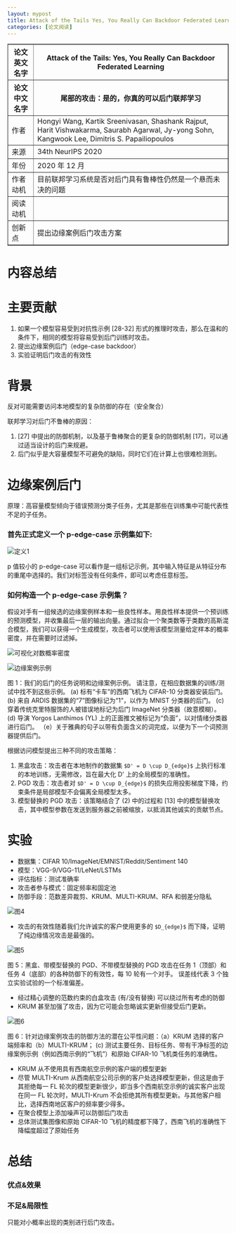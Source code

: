 ```yaml
---
layout: mypost
title: Attack of the Tails Yes, You Really Can Backdoor Federated Learning
categories: [论文阅读]
---
```


<table border="1">
    <tr>
        <th>论文英文名字</th>
        <th>Attack of the Tails: Yes, You Really Can Backdoor Federated Learning</th>
    </tr>
    <tr>
        <th>论文中文名字</th>
        <th>尾部的攻击：是的，你真的可以后门联邦学习</th>
    </tr>
    <tr>
        <td>作者</td>
        <td>Hongyi Wang, Kartik Sreenivasan, Shashank Rajput, Harit Vishwakarma, Saurabh Agarwal, Jy-yong Sohn, Kangwook Lee, Dimitris S. Papailiopoulos</td>
    </tr>
    <tr>
        <td>来源</td>
        <td>34th NeurIPS 2020</td>
    </tr>
    <tr>
        <td>年份</td>
        <td>2020 年 12 月</td>
    </tr>
    <tr>
        <td>作者动机</td>
        <td>目前联邦学习系统是否对后门具有鲁棒性仍然是一个悬而未决的问题</td>
    </tr>
    <tr>
        <td>阅读动机</td>
        <td></td>
    </tr>
    <tr>
        <td>创新点</td>
        <td>提出边缘案例后门攻击方案</td>
    </tr>
</table>

# 内容总结  

# 主要贡献

1. 如果一个模型容易受到对抗性示例 [28-32] 形式的推理时攻击，那么在温和的条件下，相同的模型将容易受到后门训练时攻击。
2. 提出边缘案例后门（edge-case backdoor）
3. 实验证明后门攻击的有效性

# 背景

反对可能需要访问本地模型的复杂防御的存在（安全聚合）

联邦学习对后门不鲁棒的原因：

1. [27] 中提出的防御机制，以及基于鲁棒聚合的更复杂的防御机制 [17]，可以通过适当设计的后门来规避。
2. 后门似乎是大容量模型不可避免的缺陷，同时它们在计算上也很难检测到。

# 边缘案例后门

原理：高容量模型倾向于错误预测分类子任务，尤其是那些在训练集中可能代表性不足的子任务。

### 首先正式定义一个 p-edge-case 示例集如下:

![定义1](定义1.png)

p 值较小的 p-edge-case 可以看作是一组标记示例，其中输入特征是从特征分布的重尾中选择的。我们对标签没有任何条件，即可以考虑任意标签。

### 如何构造一个 p-edge-case 示例集？

假设对手有一组候选的边缘案例样本和一些良性样本。用良性样本提供一个预训练的预测模型，并收集最后一层的输出向量。通过拟合一个聚类数等于类数的高斯混合模型，我们可以获得一个生成模型，攻击者可以使用该模型测量给定样本的概率密度，并在需要时过滤掉。

![可视化对数概率密度](可视化对数概率密度.png)

![边缘案例示例](边缘案例示例.png)

图 1：我们的后门的任务说明和边缘案例示例。 请注意，在相应数据集的训练/测试中找不到这些示例。  (a) 标有“卡车”的西南飞机为 CIFAR-10 分类器安装后门。  (b) 来自 ARDIS 数据集的“7”图像标记为“1”，以作为 MNIST 分类器的后门。  (c) 穿着传统克里特服饰的人被错误地标记为后门 ImageNet 分类器（故意模糊）。  (d) 导演 Yorgos Lanthimos (YL) 上的正面推文被标记为“负面”，以对情绪分类器进行后门。  （e）关于雅典的句子以带有负面含义的词完成，以便为下一个词预测器提供后门。

根据访问模型提出三种不同的攻击策略：
1. 黑盒攻击：攻击者在本地制作的数据集 `$D' = D \cup D_{edge}$` 上执行标准的本地训练，无需修改，旨在最大化 D' 上的全局模型的准确性。
2. PGD 攻击：攻击者对 `$D' = D \cup D_{edge}$` 的损失应用投影梯度下降，约束条件是局部模型不会偏离全局模型太多。
3. 模型替换的 PGD 攻击：该策略结合了 (2) 中的过程和 [13] 中的模型替换攻击，其中模型参数在发送到服务器之前被缩放，以抵消其他诚实的贡献节点。

# 实验

+ 数据集：CIFAR 10/ImageNet/EMNIST/Reddit/Sentiment 140
+ 模型：VGG-9/VGG-11/LeNet/LSTMs
+ 评估指标：测试准确率
+ 攻击者参与模式：固定频率和固定池
+ 防御手段：范数差异裁剪、KRUM、MULTI-KRUM、RFA 和弱差分隐私

![图4](图4.png)

+ 攻击的有效性随着我们允许诚实的客户使用更多的 `$D_{edge}$` 而下降，证明了纯边缘情况攻击是最强的。

![图5](图5.png)

图 5：黑盒、带模型替换的 PGD、不带模型替换的 PGD 攻击在任务 1（顶部）和任务 4（底部）的各种防御下的有效性，每 10 轮有一个对手。 误差线代表 3 个独立实验试验的一个标准偏差。

+ 经过精心调整的范数约束的白盒攻击 (有/没有替换) 可以绕过所有考虑的防御
+ KRUM 甚至加强了攻击，因为它可能会忽略诚实更新但接受后门更新。

![图6](图6.png)

图 6：针对边缘案例攻击的防御方法的潜在公平性问题：（a）KRUM 选择的客户端频率和（b）MULTI-KRUM；  (c) 测试主要任务、目标任务、带有干净标签的边缘案例示例（例如西南示例的“飞机”）和原始 CIFAR-10 飞机类任务的准确性。

+ KRUM 从不使用具有西南航空示例的客户端的模型更新
+ 尽管 MULTI-Krum 从西南航空公司示例的客户处选择模型更新，但这是由于其拒绝每一 FL 轮次的模型更新很少，即当多个西南航空示例的诚实客户出现在同一 FL 轮次时，MULTI-Krum 不会拒绝其所有模型更新。与其他客户相比，选择西南地区客户的频率要少得多。
+ 在聚合模型上添加噪声可以防御后门攻击
+ 总体测试集图像和原始 CIFAR-10 飞机的精度都下降了，西南飞机的准确性下降幅度超过了原始任务

# 总结

### 优点&效果



### 不足&局限性

只能对小概率出现的类别进行后门攻击。


